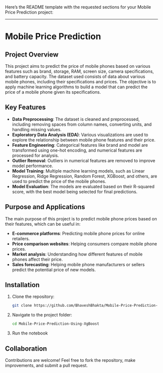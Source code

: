 Here’s the README template with the requested sections for your Mobile Price Prediction project:

---

# Mobile Price Prediction

## Project Overview

This project aims to predict the price of mobile phones based on various features such as brand, storage, RAM, screen size, camera specifications, and battery capacity. The dataset used consists of data about various mobile phones, including their specifications and prices. The objective is to apply machine learning algorithms to build a model that can predict the price of a mobile phone given its specifications.

## Key Features

- **Data Preprocessing**: The dataset is cleaned and preprocessed, including removing spaces from column names, converting units, and handling missing values.
- **Exploratory Data Analysis (EDA)**: Various visualizations are used to explore the relationship between mobile phone features and their price.
- **Feature Engineering**: Categorical features like brand and model are transformed using one-hot encoding, and numerical features are processed for analysis.
- **Outlier Removal**: Outliers in numerical features are removed to improve model performance.
- **Model Training**: Multiple machine learning models, such as Linear Regression, Ridge Regression, Random Forest, XGBoost, and others, are used to predict the price of the mobile phones.
- **Model Evaluation**: The models are evaluated based on their R-squared score, with the best model being selected for final predictions.

## Purpose and Applications

The main purpose of this project is to predict mobile phone prices based on their features, which can be useful in:
- **E-commerce platforms**: Predicting mobile phone prices for online retailers.
- **Price comparison websites**: Helping consumers compare mobile phone prices.
- **Market analysis**: Understanding how different features of mobile phones affect their price.
- **Sales forecasting**: Helping mobile phone manufacturers or sellers predict the potential price of new models.

## Installation

1. Clone the repository:

    ```bash
    git clone https://github.com/BhaveshBhakta/Mobile-Price-Prediction-Using-XgBoost.git
    ```

2. Navigate to the project folder:

    ```bash
    cd Mobile-Price-Prediction-Using-XgBoost
    ```

3. Run the notebook 

## Collaboration

Contributions are welcome! Feel free to fork the repository, make improvements, and submit a pull request.
